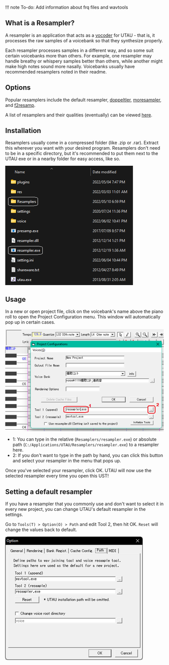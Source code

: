 !!! note To-do:
  Add information about frq files and wavtools

## What is a Resampler?

A resampler is an application that acts as a [vocoder](https://en.wikipedia.org/wiki/Vocoder) for UTAU - that is, it processes the raw samples of a voicebank so that they synthesize properly.

Each resampler processes samples in a different way, and so some suit certain voicebanks more than others. For example, one resampler may handle breathy or whispery samples better than others, while another might make high notes sound more nasally. Voicebanks usually have recommended resamplers noted in their readme.

## Options

Popular resamplers include the default resampler, [doppeltler](/resources/resamplers/#doppeltler), [moresampler](/resources/resamplers/#moresampler), and [f2resamp](/resources/resamplers/#f2resamp).

A list of resamplers and their qualities (eventually) can be viewed [here](/resources/resamplers/).

## Installation

Resamplers usually come in a compressed folder (like .zip or .rar). Extract this wherever you want with your desired program.
Resamplers don't need to be in a specific directory, but it's recommended to put them next to the UTAU exe or in a nearby folder for easy access, like so.

![resamp1](../img/resampler1.png) 

## Usage

In a new or open project file, click on the voicebank's name above the piano roll to open the Project Configuration menu. This window will automatically pop up in certain cases.

![resamp2](../img/resampler2.png) 

- 1: You can type in the relative (`Resamplers/resampler.exe`) or absolute path (`C:/Applications/UTAU/Resamplers/resampler.exe`) to a resampler here.
- 2: If you don't want to type in the path by hand, you can click this button and select your resampler in the menu that pops up.

Once you've selected your resampler, click OK. UTAU will now use the selected resampler every time you open this UST!

## Setting a default resampler

If you have a resampler that you commonly use and don't want to select it in every new project, you can change UTAU's default resampler in the settings.

Go to `Tools(T) > Option(O) > Path` and edit Tool 2, then hit OK. `Reset` will change the values back to default.

![resamp3](../img/resampler3.png) 
